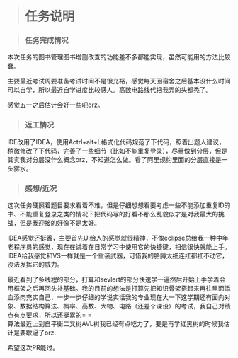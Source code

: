 ﻿>#  任务说明

>### 任务完成情况


本次任务的图书管理图书增删改查的功能差不多都能实现，虽然可能用的方法比较蠢。


主要最近考试周要准备考试时间不是很充裕，感觉每天回宿舍之后基本没什么时间可以自学，所以最近自学进度比较感人。高数电路线代把我弄的头都秃了。

感觉五一之后估计会好一些吧orz。

>### 返工情况

IDE改用了IDEA，使用Actrl+alt+L格式化代码规范了下代码，照着出题人建议，稍微修改了下代码，完善了一些细节（比如不能重复登录），尽量做到分层，但是其实我对分层没什么概念orz，不知道怎么做。看了阿里规约里面的分层直接是一头雾水。

>### 感想/近况

这次任务硬照着题目要求看着不难，但是仔细想想看要考虑一些不能添加重复ID的书、不能重复登录之类的情况下把代码写的好看不那么乱貌似才是对我最大的挑战，但是我迎接的好像不是太好。

IDEA感觉还挺香，主要首先UI给人的感觉就很精神，不像eclipse总给我一种中年老程序员的感觉，现在在试着在日常学习中使用它的快捷键，相信很快就能上手。IDEA给我感觉和VS一样就是一个重装武器，可惜我的胳膊太细连扛都扛不动它，没法发挥它的威力。

最近看到了多线程的部分，打算和sevlert的部分快速学一遍然后开始上手学着会用框架之后再回头补基础。我的目前的想法是打算先把知识骨架搭起来再往里面添血添肉充实自己，一步一步仔细的学说实话我的专业现在大一下这学期还有面向对象、数据结构算法、概率、高数、大物、电路（还差个课设）的考试，我自己对绩点有点要求，所以还挺累的= =   
算法最近上到自平衡二叉树AVL树我已经有点吃力了，要是再学红黑树的时候我估计是要歇逼了orz.

希望这次PR能过。





